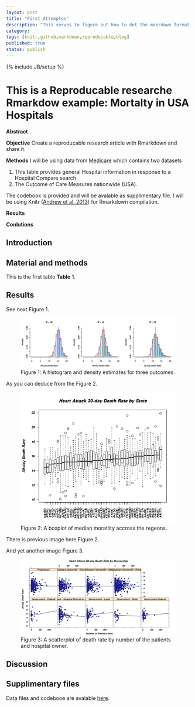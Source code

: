 ```yaml
---
layout: post
title: "First Attemptes"
description: "This serves to figure out how to det the makrdown format reports published on github hosted blog."
category: 
tags: [knitr,github,markdown,reproducable,blog]
published: true
status: publish
---
```

{% include JB/setup %}
 
 
 
 
 
 
 
 
This is a Reproducable researche Rmarkdow example: Mortalty in USA Hospitals
========================================================
 
 
 
**Abstract**
 
 
__Objective__
Create a reproducable research article with Rmarkdown and share it.  
 
__Methods__
I will be using data from [Medicare](http://hospitalcompare.hhs.gov) which contains two datasets
 
 
1. This table provides general Hospital information in response to a Hospital Compare search.
2. The Outcome of Care Measures nationwide (USA).
 
 
The codebook is provided and will be avalable as supplimentary file. 
I will be using Knitr (<a href="http://yihui.name/knitr/">Andrew et al. 2013</a>) for Rmarkdown compilation.
 
__Results__
 
 
__Conlutions__
 
Introduction
------------
 
 
Material and methods
------------
This is the first table __Table__ 1.
 
 
 
 
Results
------------
See next Figure 1.
 
 
 
 
 
 
<figure><img src='fig/plot1.png'  style='display: block; margin: auto;'><figcaption>Figure 1: A histogram and density estimates for three outcomes.</figcaption></figure>
 
 
As you can deduce from the Figure 2.
 
<figure><img src='fig/plot2.png'  style='display: block; margin: auto;'><figcaption>Figure 2: A boxplot of median moratlity accross the regeons.</figcaption></figure>
 
 
There is previous image here Figure 2.
 
 
And yet another image Figure 3.
<figure><img src='fig/plot3.png'  style='display: block; margin: auto;'><figcaption>Figure 3: A scatterplot of death rate by number of the patients and hospital owner.</figcaption></figure>
 
 
 
 
 
Discussion
------------
 
 
 
 
 
Supplimentary files
------------
Data files and codebooe are avalable [here](https://dl.dropboxusercontent.com/u/530192/public_data/DataMedicareMeasuresHospitals.zip).
 
 
 
 

